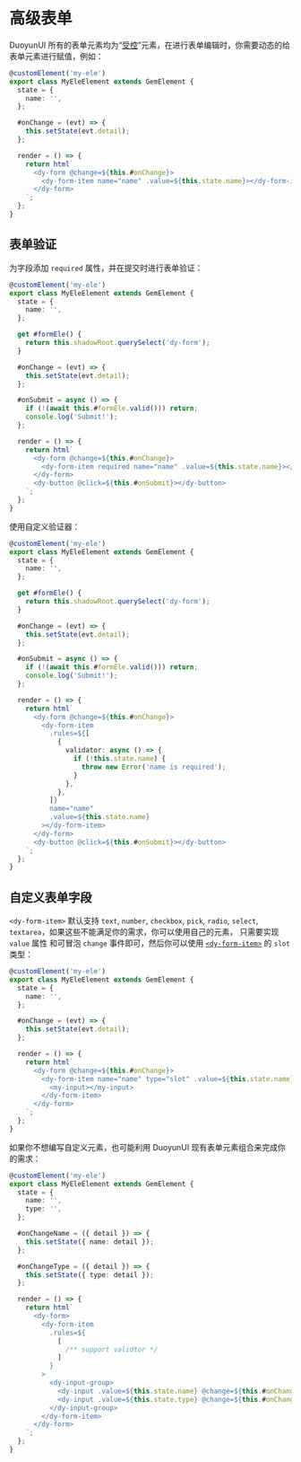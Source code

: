# 高级表单

DuoyunUI 所有的表单元素均为“[受控](https://reactjs.org/docs/forms.html#controlled-components)”元素，在进行表单编辑时，你需要动态的给表单元素进行赋值，例如：

```ts
@customElement('my-ele')
export class MyEleElement extends GemElement {
  state = {
    name: '',
  };

  #onChange = (evt) => {
    this.setState(evt.detail);
  };

  render = () => {
    return html`
      <dy-form @change=${this.#onChange}>
        <dy-form-item name="name" .value=${this.state.name}></dy-form-item>
      </dy-form>
    `;
  };
}
```

## 表单验证

为字段添加 `required` 属性，并在提交时进行表单验证：

```ts 16,23
@customElement('my-ele')
export class MyEleElement extends GemElement {
  state = {
    name: '',
  };

  get #formEle() {
    return this.shadowRoot.querySelect('dy-form');
  }

  #onChange = (evt) => {
    this.setState(evt.detail);
  };

  #onSubmit = async () => {
    if (!(await this.#formEle.valid())) return;
    console.log('Submit!');
  };

  render = () => {
    return html`
      <dy-form @change=${this.#onChange}>
        <dy-form-item required name="name" .value=${this.state.name}></dy-form-item>
      </dy-form>
      <dy-button @click=${this.#onSubmit}></dy-button>
    `;
  };
}
```

使用自定义验证器：

```ts 16,26-30
@customElement('my-ele')
export class MyEleElement extends GemElement {
  state = {
    name: '',
  };

  get #formEle() {
    return this.shadowRoot.querySelect('dy-form');
  }

  #onChange = (evt) => {
    this.setState(evt.detail);
  };

  #onSubmit = async () => {
    if (!(await this.#formEle.valid())) return;
    console.log('Submit!');
  };

  render = () => {
    return html`
      <dy-form @change=${this.#onChange}>
        <dy-form-item
          .rules=${[
            {
              validator: async () => {
                if (!this.state.name) {
                  throw new Error('name is required');
                }
              },
            },
          ]}
          name="name"
          .value=${this.state.name}
        ></dy-form-item>
      </dy-form>
      <dy-button @click=${this.#onSubmit}></dy-button>
    `;
  };
}
```

## 自定义表单字段

`<dy-form-item>` 默认支持 `text`, `number`, `checkbox`, `pick`, `radio`, `select`, `textarea`，如果这些不能满足你的需求，你可以使用自己的元素，
只需要实现 `value` 属性 和可冒泡 `change` 事件即可，然后你可以使用 [`<dy-form-item>`](../02-elements/form.md#dy-form-item-api) 的 `slot` 类型：

```ts 14-16
@customElement('my-ele')
export class MyEleElement extends GemElement {
  state = {
    name: '',
  };

  #onChange = (evt) => {
    this.setState(evt.detail);
  };

  render = () => {
    return html`
      <dy-form @change=${this.#onChange}>
        <dy-form-item name="name" type="slot" .value=${this.state.name}>
          <my-input></my-input>
        </dy-form-item>
      </dy-form>
    `;
  };
}
```

如果你不想编写自定义元素，也可能利用 DuoyunUI 现有表单元素组合来完成你的需求：

```ts 20-23
@customElement('my-ele')
export class MyEleElement extends GemElement {
  state = {
    name: '',
    type: '',
  };

  #onChangeName = ({ detail }) => {
    this.setState({ name: detail });
  };

  #onChangeType = ({ detail }) => {
    this.setState({ type: detail });
  };

  render = () => {
    return html`
      <dy-form>
        <dy-form-item
          .rules=${
            [
              /** support validtor */
            ]
          }
        >
          <dy-input-group>
            <dy-input .value=${this.state.name} @change=${this.#onChangeName}></dy-input>
            <dy-input .value=${this.state.type} @change=${this.#onChangeType}></dy-input>
          </dy-input-group>
        </dy-form-item>
      </dy-form>
    `;
  };
}
```
